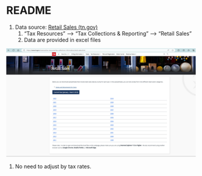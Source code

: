 # README

1. Data source: [Retail Sales (tn.gov)](https://www.tn.gov/revenue/tax-resources/tax-collections-information/retail-sales.html)
    1. “Tax Resources” --> “Tax Collections & Reporting” --> “Retail Sales”
    2. Data are provided in excel files

![image-20230911175524100](README.assets/image-20230911175524100.png)

1. No need to adjust by tax rates.